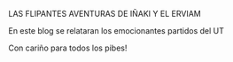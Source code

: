 LAS FLIPANTES AVENTURAS DE IÑAKI Y EL ERVIAM

En este blog se relataran los emocionantes partidos del UT


Con cariño para todos los pibes! 